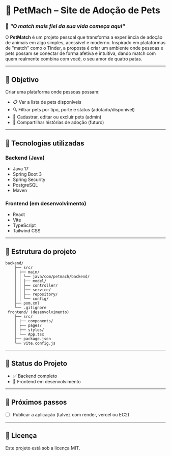 # 🐾 PetMach – Site de Adoção de Pets
### 💜 *"O match mais fiel da sua vida começa aqui"*


O **PetMatch** é um projeto pessoal que transforma a experiência de adoção de animais em algo simples,
acessível e moderno. Inspirado em plataformas de "match" como o Tinder, a proposta é criar um ambiente
onde pessoas e pets possam se conectar de forma afetiva e intuitiva, dando match com quem realmente
combina com você, o seu amor de quatro patas.

---
## 🎯 Objetivo

Criar uma plataforma onde pessoas possam:

- 📋 Ver a lista de pets disponíveis
- 🔍 Filtrar pets por tipo, porte e status (adotado/disponível)
- 📝 Cadastrar, editar ou excluir pets (admin)
- 🐶 Compartilhar histórias de adoção (futuro)

---

## 🧠 Tecnologias utilizadas

### Backend (Java)
- Java 17
- Spring Boot 3
- Spring Security
- PostgreSQL
- Maven

### Frontend (em desenvolvimento)
- React
- Vite
- TypeScript
- Tailwind CSS

---

## 📁 Estrutura do projeto
    backend/
        ├── src/
        │ ├── main/
        │ │ └── java/com/petmach/backend/
        │ │ ├── model/
        │ │ ├── controller/
        │ │ ├── service/
        │ │ ├── repository/
        │ │ └── config/
        ├── pom.xml
        └── .gitignore
     frontend/ (desenvolvimento)
        ├── src/
        │ ├── components/
        │ ├── pages/
        │ ├── styles/
        │ └── App.tsx
        ├── package.json
        └── vite.config.js

---

## 🚧 Status do Projeto

- ✅ Backend completo
- 🚧 Frontend em desenvolvimento
---

## 📌 Próximos passos

- [ ] Publicar a aplicação (talvez com render, vercel ou EC2)
---

## 📄 Licença

Este projeto está sob a licença MIT.
